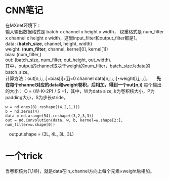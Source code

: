 # CNN笔记  
在MXnet环境下：  
输入输出数据格式是 batch x channel x height x width， 
权重格式是 num_filter x channel x height x width，这里input_filter和output_filter都是1。  
data: (__batch_size__, channel, height, width)  
weight: (__num_filter__, channel, kernel[0], kernel[1])  
bias: (num_filter,)  
out: (batch_size, num_filter, out_height, out_width).  
其中，output的channel取决于weight的num_filter，batch_size为data的batch_size。  
计算方法：out[n,i,:,:]=bias[i]+∑j=0 channel data[n,j,:,:]⋆weight[i,j,:,:]，    
__先在每个channel对应的data和weight卷积，后相加，得到一个out[n,i]__
每个输出的大小： O = (W-K+2P) / S +1，其中，W为data size, k为卷积核大小，P为padding大小，S为步长stride。

    w = nd.ones(8).reshape((4,2,1,1))
    b = nd.zeros(4)
    data = nd.arange(54).reshape((3,2,3,3))
    out = nd.Convolution(data, w, b, kernel=w.shape[2:], num_filter=w.shape[0])
    
    output.shape = (3L, 4L, 3L, 3L)
    
    
# 一个trick  
当卷积核为(1,1)时，就是data在in_channel方向上每个元素×weight后相加。  
